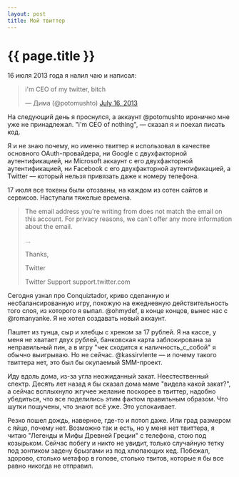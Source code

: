 ```yaml
---
layout: post
title: Мой твиттер  
---
```

# {{ page.title }}

16 июля 2013 года я налил чаю и написал:

<blockquote class="twitter-tweet"><p>i&#39;m CEO of my twitter, bitch</p>&mdash; Дима (@potomushto) <a href="https://twitter.com/potomushto/statuses/357062981172989952">July 16, 2013</a></blockquote>
<script async src="//platform.twitter.com/widgets.js" charset="utf-8"></script>

На следующий день я проснулся, а аккаунт @potomushto иронично мне уже не принадлежал. "i'm CEO of nothing", — сказал я и поехал писать код.

Я и не знаю почему, но именно твиттер я использовал в качестве основного OAuth-провайдера, 
ни Google с двухфакторной аутентификацией, ни Microsoft аккаунт с его двухфакторной аутентификацией, ни Facebook с его двухфакторной аутентификацией, а Twitter —
который нельзя привязать даже к номеру телефона. 

17 июля все токены были отозваны, на каждом из сотен сайтов и сервисов. Наступали тяжелые времена. 

<blockquote>
The email address you're writing from does not match the email on this account. For privacy reasons, we can't offer any more information about the email.

...

Thanks,

Twitter

Twitter Support
support.twitter.com
</blockquote>

Сегодня узнал про Сonquiztador, криво сделанную и несбалансированную игру, похожую на ежедневную действительность того слоя, из которого я выпал. @ohmydef, в конце концов, вынес нас с @romanyanke. 
Я не хотел создавать новый аккаунт.

Паштет из тунца, сыр и хлебцы с хреном за 17 рублей. 
Я на кассе, у меня не хватает двух рублей, банковская карта заблокирована за неправильный пин, а в игру "чек сходится к наличность_с_собой" я обычно выигрываю. Но не сейчас. @kassirvlente — и почему такого твиттера нет, это был бы окупаемый SMM-проект.

Иду вдоль дома, из-за угла неожиданный закат. Неестественный спектр. Десять лет назад я бы сказал дома маме "видела какой закат?", а сейчас всплыхнуло жгучее желание поскорее в твиттер, надобно убедиться, что все поделились этим фактом правильным образом. Что шутки пошучены, что знают всё уже. Это успокаивает.  

Резко пошел дождь, наверное, где-то и потоп даже. Или град размером с яйцо, почему нет. Возможно так и есть, но у меня нет твиттера, я читаю "Легенды и Мифы Древней Греции" с телефона, стою под козырьком. Сейчас побегу и никто не увидит, только случайную тетку под зонтиком задену брызгами из под хлюпающих кед. Побежал, здорово, столько метафор в голове, столько твитов, которые я бы все равно никогда не отправил.



